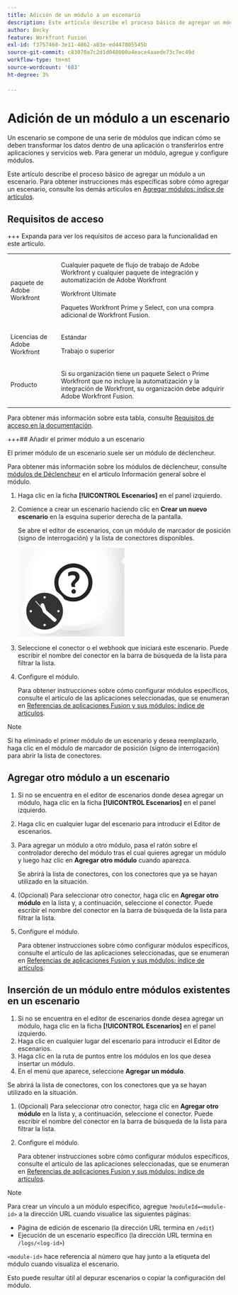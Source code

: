 ```yaml
---
title: Adición de un módulo a un escenario
description: Este artículo describe el proceso básico de agregar un módulo a un escenario.
author: Becky
feature: Workfront Fusion
exl-id: f3757468-3e11-4862-a83e-ed447805545b
source-git-commit: c83070a7c2d1d048000a4eace4aaede73c7ec49d
workflow-type: tm+mt
source-wordcount: '683'
ht-degree: 3%

---
```


# Adición de un módulo a un escenario

Un escenario se compone de una serie de módulos que indican cómo se deben transformar los datos dentro de una aplicación o transferirlos entre aplicaciones y servicios web. Para generar un módulo, agregue y configure módulos.

Este artículo describe el proceso básico de agregar un módulo a un escenario. Para obtener instrucciones más específicas sobre cómo agregar un escenario, consulte los demás artículos en [Agregar módulos: índice de artículos](/help/workfront-fusion/create-scenarios/add-modules/add-modules-toc.md).

## Requisitos de acceso

+++ Expanda para ver los requisitos de acceso para la funcionalidad en este artículo.

<table style="table-layout:auto">
 <col> 
 <col> 
 <tbody> 
  <tr> 
   <td role="rowheader">paquete de Adobe Workfront</td> 
   <td> <p>Cualquier paquete de flujo de trabajo de Adobe Workfront y cualquier paquete de integración y automatización de Adobe Workfront</p><p>Workfront Ultimate</p><p>Paquetes Workfront Prime y Select, con una compra adicional de Workfront Fusion.</p> </td> 
  </tr> 
  <tr data-mc-conditions=""> 
   <td role="rowheader">Licencias de Adobe Workfront</td> 
   <td> <p>Estándar</p><p>Trabajo o superior</p> </td> 
  </tr> 
  <tr> 
   <td role="rowheader">Producto</td> 
   <td>
   <p>Si su organización tiene un paquete Select o Prime Workfront que no incluye la automatización y la integración de Workfront, su organización debe adquirir Adobe Workfront Fusion.</li></ul>
   </td> 
  </tr>
 </tbody> 
</table>

Para obtener más información sobre esta tabla, consulte [Requisitos de acceso en la documentación](/help/workfront-fusion/references/licenses-and-roles/access-level-requirements-in-documentation.md).

+++## Añadir el primer módulo a un escenario

El primer módulo de un escenario suele ser un módulo de déclencheur.

Para obtener más información sobre los módulos de déclencheur, consulte [módulos de Déclencheur](/help/workfront-fusion/get-started-with-fusion/understand-fusion/module-overview.md#trigger-modules) en el artículo Información general sobre el módulo.

1. Haga clic en la ficha **[!UICONTROL Escenarios]** en el panel izquierdo.
1. Comience a crear un escenario haciendo clic en **Crear un nuevo escenario** en la esquina superior derecha de la pantalla.

   Se abre el editor de escenarios, con un módulo de marcador de posición (signo de interrogación) y la lista de conectores disponibles.

   ![Módulo de marcador de posición](assets/placeholder-module.png)

1. Seleccione el conector o el webhook que iniciará este escenario. Puede escribir el nombre del conector en la barra de búsqueda de la lista para filtrar la lista.
1. Configure el módulo.

   Para obtener instrucciones sobre cómo configurar módulos específicos, consulte el artículo de las aplicaciones seleccionadas, que se enumeran en [Referencias de aplicaciones Fusion y sus módulos: índice de artículos](/help/workfront-fusion/references/apps-and-modules/apps-and-modules-toc.md).

>[!NOTE]
>
>Si ha eliminado el primer módulo de un escenario y desea reemplazarlo, haga clic en el módulo de marcador de posición (signo de interrogación) para abrir la lista de conectores.

## Agregar otro módulo a un escenario

1. Si no se encuentra en el editor de escenarios donde desea agregar un módulo, haga clic en la ficha **[!UICONTROL Escenarios]** en el panel izquierdo.
1. Haga clic en cualquier lugar del escenario para introducir el Editor de escenarios.
1. Para agregar un módulo a otro módulo, pasa el ratón sobre el controlador derecho del módulo tras el cual quieres agregar un módulo y luego haz clic en **Agregar otro módulo** cuando aparezca.

   Se abrirá la lista de conectores, con los conectores que ya se hayan utilizado en la situación.

1. (Opcional) Para seleccionar otro conector, haga clic en **Agregar otro módulo** en la lista y, a continuación, seleccione el conector. Puede escribir el nombre del conector en la barra de búsqueda de la lista para filtrar la lista.
1. Configure el módulo.

   Para obtener instrucciones sobre cómo configurar módulos específicos, consulte el artículo de las aplicaciones seleccionadas, que se enumeran en [Referencias de aplicaciones Fusion y sus módulos: índice de artículos](/help/workfront-fusion/references/apps-and-modules/apps-and-modules-toc.md).

## Inserción de un módulo entre módulos existentes en un escenario

1. Si no se encuentra en el editor de escenarios donde desea agregar un módulo, haga clic en la ficha **[!UICONTROL Escenarios]** en el panel izquierdo.
1. Haga clic en cualquier lugar del escenario para introducir el Editor de escenarios.
1. Haga clic en la ruta de puntos entre los módulos en los que desea insertar un módulo.
1. En el menú que aparece, seleccione **Agregar un módulo**.

Se abrirá la lista de conectores, con los conectores que ya se hayan utilizado en la situación.

1. (Opcional) Para seleccionar otro conector, haga clic en **Agregar otro módulo** en la lista y, a continuación, seleccione el conector. Puede escribir el nombre del conector en la barra de búsqueda de la lista para filtrar la lista.
1. Configure el módulo.

   Para obtener instrucciones sobre cómo configurar módulos específicos, consulte el artículo de las aplicaciones seleccionadas, que se enumeran en [Referencias de aplicaciones Fusion y sus módulos: índice de artículos](/help/workfront-fusion/references/apps-and-modules/apps-and-modules-toc.md).

>[!NOTE]
>
>Para crear un vínculo a un módulo específico, agregue `?moduleId=<module-id>` a la dirección URL cuando visualice las siguientes páginas:
>
>* Página de edición de escenario (la dirección URL termina en `/edit`)
>* Ejecución de un escenario específico (la dirección URL termina en `/logs/<log-id>`)
>
>`<module-id>` hace referencia al número que hay junto a la etiqueta del módulo cuando visualiza el escenario.
>
>Esto puede resultar útil al depurar escenarios o copiar la configuración del módulo.
